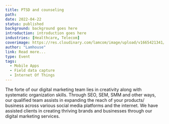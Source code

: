 ```yaml
---
title: PTSD and counseling
path:
date: 2022-04-22
status: published
background: background goes here
introduction: introduction goes here
industries: [Healthcare, Telecom]
coverimage: https://res.cloudinary.com/lamcom/image/upload/v1665421341/mindbeyond/icon/ptsd_etqrrf.png
author: "Lamhouse"
link: Read more...
type: Event
tags:
  - Mobile Apps
  - Field data capture
  - Internet Of Things
---
```


The forte of our digital marketing team lies in creativity along with systematic organization skills. Through SEO, SEM, SMM and other ways, our qualified team assists in expanding the reach of your products/ business across various social media platforms and the internet. We have assisted clients in creating thriving brands and businesses through our digital marketing services.

<!--more-->

